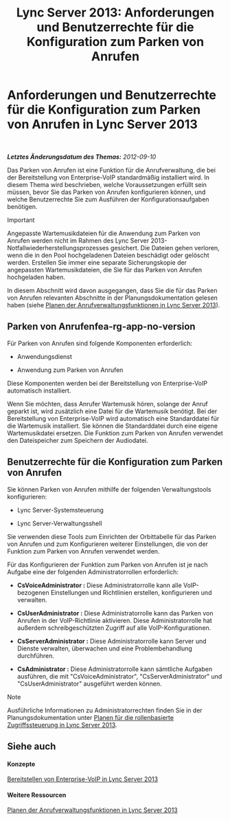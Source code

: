 ﻿---
title: 'Lync Server 2013: Anforderungen und Benutzerrechte für die Konfiguration zum Parken von Anrufen'
TOCTitle: Anforderungen und Benutzerrechte für die Konfiguration zum Parken von Anrufen
ms:assetid: 25b8cfe0-e4e7-487c-9e78-8c040f629059
ms:mtpsurl: https://technet.microsoft.com/de-de/library/Gg425730(v=OCS.15)
ms:contentKeyID: 49293455
ms.date: 05/19/2016
mtps_version: v=OCS.15
ms.translationtype: HT
---

# Anforderungen und Benutzerrechte für die Konfiguration zum Parken von Anrufen in Lync Server 2013

 

_**Letztes Änderungsdatum des Themas:** 2012-09-10_

Das Parken von Anrufen ist eine Funktion für die Anrufverwaltung, die bei der Bereitstellung von Enterprise-VoIP standardmäßig installiert wird. In diesem Thema wird beschrieben, welche Voraussetzungen erfüllt sein müssen, bevor Sie das Parken von Anrufen konfigurieren können, und welche Benutzerrechte Sie zum Ausführen der Konfigurationsaufgaben benötigen.


> [!IMPORTANT]
> Angepasste Wartemusikdateien für die Anwendung zum Parken von Anrufen werden nicht im Rahmen des Lync Server 2013-Notfallwiederherstellungsprozesses gesichert. Die Dateien gehen verloren, wenn die in den Pool hochgeladenen Dateien beschädigt oder gelöscht werden. Erstellen Sie immer eine separate Sicherungskopie der angepassten Wartemusikdateien, die Sie für das Parken von Anrufen hochgeladen haben.



In diesem Abschnitt wird davon ausgegangen, dass Sie die für das Parken von Anrufen relevanten Abschnitte in der Planungsdokumentation gelesen haben (siehe [Planen der Anrufverwaltungsfunktionen in Lync Server 2013](lync-server-2013-planning-for-call-management-features.md)).

## Parken von Anrufenfea-rg-app-no-version

Für Parken von Anrufen sind folgende Komponenten erforderlich:

  - Anwendungsdienst

  - Anwendung zum Parken von Anrufen

Diese Komponenten werden bei der Bereitstellung von Enterprise-VoIP automatisch installiert.

Wenn Sie möchten, dass Anrufer Wartemusik hören, solange der Anruf geparkt ist, wird zusätzlich eine Datei für die Wartemusik benötigt. Bei der Bereitstellung von Enterprise-VoIP wird automatisch eine Standarddatei für die Wartemusik installiert. Sie können die Standarddatei durch eine eigene Wartemusikdatei ersetzen. Die Funktion zum Parken von Anrufen verwendet den Dateispeicher zum Speichern der Audiodatei.

## Benutzerrechte für die Konfiguration zum Parken von Anrufen

Sie können Parken von Anrufen mithilfe der folgenden Verwaltungstools konfigurieren:

  - Lync Server-Systemsteuerung

  - Lync Server-Verwaltungsshell

Sie verwenden diese Tools zum Einrichten der Orbittabelle für das Parken von Anrufen und zum Konfigurieren weiterer Einstellungen, die von der Funktion zum Parken von Anrufen verwendet werden.

Für das Konfigurieren der Funktion zum Parken von Anrufen ist je nach Aufgabe eine der folgenden Administratorrollen erforderlich:

  - **CsVoiceAdministrator :** Diese Administratorrolle kann alle VoIP-bezogenen Einstellungen und Richtlinien erstellen, konfigurieren und verwalten.

  - **CsUserAdministrator :** Diese Administratorrolle kann das Parken von Anrufen in der VoIP-Richtlinie aktivieren. Diese Administratorrolle hat außerdem schreibgeschützten Zugriff auf alle VoIP-Konfigurationen.

  - **CsServerAdministrator :** Diese Administratorrolle kann Server und Dienste verwalten, überwachen und eine Problembehandlung durchführen.

  - **CsAdministrator :** Diese Administratorrolle kann sämtliche Aufgaben ausführen, die mit "CsVoiceAdministrator", "CsServerAdministrator" und "CsUserAdministrator" ausgeführt werden können.


> [!NOTE]
> Ausführliche Informationen zu Administratorrechten finden Sie in der Planungsdokumentation unter <A href="lync-server-2013-planning-for-role-based-access-control.md">Planen für die rollenbasierte Zugriffssteuerung in Lync Server 2013</A>.



## Siehe auch

#### Konzepte

[Bereitstellen von Enterprise-VoIP in Lync Server 2013](lync-server-2013-deploying-enterprise-voice.md)  

#### Weitere Ressourcen

[Planen der Anrufverwaltungsfunktionen in Lync Server 2013](lync-server-2013-planning-for-call-management-features.md)

